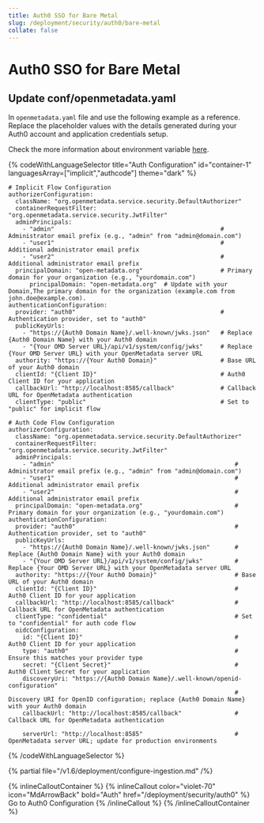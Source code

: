 ```yaml
---
title: Auth0 SSO for Bare Metal
slug: /deployment/security/auth0/bare-metal
collate: false
---
```


# Auth0 SSO for Bare Metal

## Update conf/openmetadata.yaml

In `openmetadata.yaml` file and use the following example as a reference. Replace the placeholder values with the details generated during your Auth0 account and application credentials setup.

Check the more information about environment variable [here](/deployment/security/configuration-parameters).


{% codeWithLanguageSelector title="Auth Configuration" id="container-1" languagesArray=["implicit","authcode"] theme="dark" %}
```implicit
# Implicit Flow Configuration
authorizerConfiguration:
  className: "org.openmetadata.service.security.DefaultAuthorizer"
  containerRequestFilter: "org.openmetadata.service.security.JwtFilter"
  adminPrincipals:                          
    - "admin"                                               # Administrator email prefix (e.g., "admin" from "admin@domain.com")
    - "user1"                                               # Additional administrator email prefix
    - "user2"                                               # Additional administrator email prefix
  principalDomain: "open-metadata.org"                      # Primary domain for your organization (e.g., "yourdomain.com") 
      principalDomain: "open-metadata.org"  # Update with your Domain,The primary domain for the organization (example.com from john.doe@example.com).  
authenticationConfiguration:
  provider: "auth0"                                         # Authentication provider, set to "auth0"
  publicKeyUrls:                           
    - "https://{Auth0 Domain Name}/.well-known/jwks.json"   # Replace {Auth0 Domain Name} with your Auth0 domain
    - "{Your OMD Server URL}/api/v1/system/config/jwks"     # Replace {Your OMD Server URL} with your OpenMetadata server URL
  authority: "https://{Your Auth0 Domain}"                  # Base URL of your Auth0 domain
  clientId: "{Client ID}"                                   # Auth0 Client ID for your application
  callbackUrl: "http://localhost:8585/callback"             # Callback URL for OpenMetadata authentication
  clientType: "public"                                      # Set to "public" for implicit flow
```
```authcode
# Auth Code Flow Configuration
authorizerConfiguration:
  className: "org.openmetadata.service.security.DefaultAuthorizer"
  containerRequestFilter: "org.openmetadata.service.security.JwtFilter"
  adminPrincipals:                          
    - "admin"                                                   # Administrator email prefix (e.g., "admin" from "admin@domain.com")
    - "user1"                                                   # Additional administrator email prefix
    - "user2"                                                   # Additional administrator email prefix
  principalDomain: "open-metadata.org"                          # Primary domain for your organization (e.g., "yourdomain.com")
authenticationConfiguration:
  provider: "auth0"                                             # Authentication provider, set to "auth0"
  publicKeyUrls:                           
    - "https://{Auth0 Domain Name}/.well-known/jwks.json"       # Replace {Auth0 Domain Name} with your Auth0 domain
    - "{Your OMD Server URL}/api/v1/system/config/jwks"         # Replace {Your OMD Server URL} with your OpenMetadata server URL
  authority: "https://{Your Auth0 Domain}"                      # Base URL of your Auth0 domain
  clientId: "{Client ID}"                                       # Auth0 Client ID for your application
  callbackUrl: "http://localhost:8585/callback"                 # Callback URL for OpenMetadata authentication
  clientType: "confidential"                                    # Set to "confidential" for auth code flow
  oidcConfiguration:
    id: "{Client ID}"                                           # Auth0 Client ID for your application
    type: "auth0"                                               # Ensure this matches your provider type
    secret: "{Client Secret}"                                   # Auth0 Client Secret for your application
    discoveryUri: "https://{Auth0 Domain Name}/.well-known/openid-configuration" 
                                                                # Discovery URI for OpenID configuration; replace {Auth0 Domain Name} with your Auth0 domain
    callbackUrl: "http://localhost:8585/callback"               # Callback URL for OpenMetadata authentication
                                                                
    serverUrl: "http://localhost:8585"                          # OpenMetadata server URL; update for production environments
```
{% /codeWithLanguageSelector %}

{% partial file="/v1.6/deployment/configure-ingestion.md" /%}

{% inlineCalloutContainer %}
  {% inlineCallout
    color="violet-70"
    icon="MdArrowBack"
    bold="Auth"
    href="/deployment/security/auth0" %}
    Go to Auth0 Configuration
  {% /inlineCallout %}
{% /inlineCalloutContainer %}
